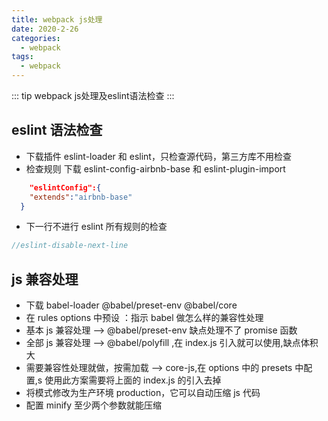 ```yaml
---
title: webpack js处理
date: 2020-2-26
categories:
  - webpack
tags:
  - webpack
---
```


::: tip
webpack js处理及eslint语法检查
:::

<!-- more -->

## eslint 语法检查

- 下载插件 eslint-loader 和 eslint，只检查源代码，第三方库不用检查
- 检查规则 下载 eslint-config-airbnb-base 和 eslint-plugin-import

```json
    "eslintConfig":{
    "extends":"airbnb-base"
  }
```

- 下一行不进行 eslint 所有规则的检查

```js
//eslint-disable-next-line
```

## js 兼容处理

- 下载 babel-loader @babel/preset-env @babel/core
- 在 rules options 中预设 ：指示 babel 做怎么样的兼容性处理
- 基本 js 兼容处理 --> @babel/preset-env 缺点处理不了 promise 函数
- 全部 js 兼容处理 --> @babel/polyfill ,在 index.js 引入就可以使用,缺点体积大
- 需要兼容性处理就做，按需加载 --> core-js,在 options 中的 presets 中配置,s 使用此方案需要将上面的 index.js 的引入去掉
- 将模式修改为生产环境 production，它可以自动压缩 js 代码
- 配置 minify 至少两个参数就能压缩